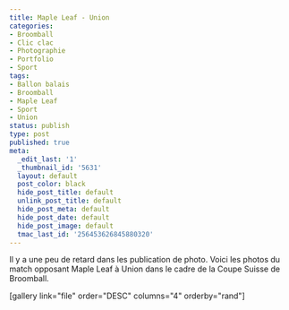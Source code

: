 ```yaml
---
title: Maple Leaf - Union
categories:
- Broomball
- Clic clac
- Photographie
- Portfolio
- Sport
tags:
- Ballon balais
- Broomball
- Maple Leaf
- Sport
- Union
status: publish
type: post
published: true
meta:
  _edit_last: '1'
  _thumbnail_id: '5631'
  layout: default
  post_color: black
  hide_post_title: default
  unlink_post_title: default
  hide_post_meta: default
  hide_post_date: default
  hide_post_image: default
  tmac_last_id: '256453626845880320'
---
```

Il y a une peu de retard dans les publication de photo. Voici les photos du match opposant Maple Leaf à Union dans le cadre de la Coupe Suisse de Broomball. <!--more-->

[gallery link="file" order="DESC" columns="4" orderby="rand"]
